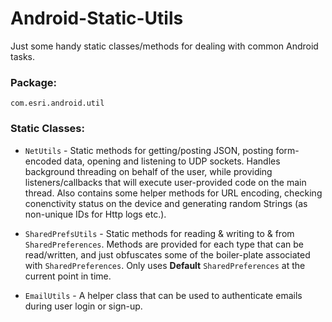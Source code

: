 Android-Static-Utils
====================

Just some handy static classes/methods for dealing with common Android tasks.

### Package:
`com.esri.android.util`

### Static Classes:

* `NetUtils` - Static methods for getting/posting JSON, posting form-encoded data, opening and listening to UDP sockets.  Handles background threading on behalf of the user, while providing listeners/callbacks that will execute user-provided code on the main thread.  Also contains some helper methods for URL encoding, checking conenctivity status on the device and generating random Strings (as non-unique IDs for Http logs etc.).

* `SharedPrefsUtils` - Static methods for reading & writing to & from `SharedPreferences`. Methods are provided for each type that can be read/written, and just obfuscates some of the boiler-plate associated with `SharedPreferences`. Only uses __Default__ `SharedPreferences` at the current point in time.

* `EmailUtils` - A helper class that can be used to authenticate emails during user login or sign-up.

